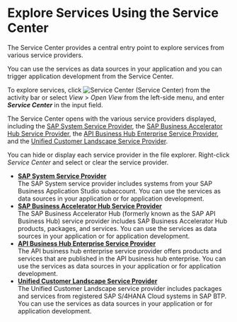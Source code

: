 <!-- loio1e8ec75c9c784b51a91c7370f269ff98 -->

# Explore Services Using the Service Center

The Service Center provides a central entry point to explore services from various service providers.

You can use the services as data sources in your application and you can trigger application development from the Service Center.

To explore services, click ![Service Center](images/smaller_service_center_icon-_VS_code_8136996.png) \(Service Center\) from the activity bar or select *View* \> *Open View* from the left-side menu, and enter ***Service Center*** in the input field.

The Service Center opens with the various service providers displayed, including the [SAP System Service Provider](sap-system-service-provider-892114c.md), the [SAP Business Accelerator Hub Service Provider](sap-business-accelerator-hub-service-provider-1a2f306.md), the [API Business Hub Enterprise Service Provider](api-business-hub-enterprise-service-provider-328519b.md), and the [Unified Customer Landscape Service Provider](unified-customer-landscape-service-provider-830adeb.md).

You can hide or display each service provider in the file explorer. Right-click *Service Center* and select or clear the service provider.

-   **[SAP System Service Provider](sap-system-service-provider-892114c.md "The SAP System service provider includes systems from your SAP Business Application Studio subaccount. You can use
		the services as data sources in your application or for application development.")**  
The SAP System service provider includes systems from your SAP Business Application Studio subaccount. You can use the services as data sources in your application or for application development.
-   **[SAP Business Accelerator Hub Service Provider](sap-business-accelerator-hub-service-provider-1a2f306.md "The SAP Business Accelerator Hub (formerly known as the SAP API Business Hub) service
		provider includes SAP Business Accelerator Hub products, packages, and services. You can use
		the services as data sources in your application or for application development.")**  
The SAP Business Accelerator Hub \(formerly known as the SAP API Business Hub\) service provider includes SAP Business Accelerator Hub products, packages, and services. You can use the services as data sources in your application or for application development.
-   **[API Business Hub Enterprise Service Provider](api-business-hub-enterprise-service-provider-328519b.md "The API business hub enterprise service provider offers products and services that
		are published in the API business hub enterprise. You can use the services as data sources
		in your application or for application development.")**  
The API business hub enterprise service provider offers products and services that are published in the API business hub enterprise. You can use the services as data sources in your application or for application development.
-   **[Unified Customer Landscape Service Provider](unified-customer-landscape-service-provider-830adeb.md "The Unified Customer Landscape service provider includes packages and services from
		registered SAP S/4HANA Cloud systems in SAP BTP. You can use the services as
		data sources in your application or for application development.")**  
The Unified Customer Landscape service provider includes packages and services from registered SAP S/4HANA Cloud systems in SAP BTP. You can use the services as data sources in your application or for application development.

